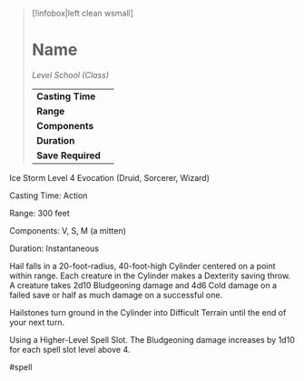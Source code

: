 > [!infobox|left clean wsmall]
> # Name
> *Level School (Class)*
> 
> | | |
> | - | - |
> | **Casting Time** | |
> | **Range** | |
> | **Components** | |
> | **Duration** | |
> | **Save Required** | |

Ice Storm
Level 4 Evocation (Druid, Sorcerer, Wizard)

Casting Time: Action

Range: 300 feet

Components: V, S, M (a mitten)

Duration: Instantaneous

Hail falls in a 20-foot-radius, 40-foot-high Cylinder centered on a point within range. Each creature in the Cylinder makes a Dexterity saving throw. A creature takes 2d10 Bludgeoning damage and 4d6 Cold damage on a failed save or half as much damage on a successful one.

Hailstones turn ground in the Cylinder into Difficult Terrain until the end of your next turn.

Using a Higher-Level Spell Slot. The Bludgeoning damage increases by 1d10 for each spell slot level above 4.

#spell